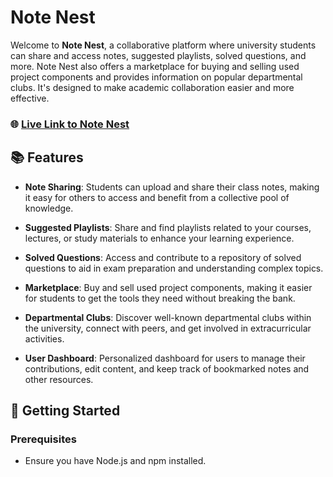 # Note Nest

Welcome to **Note Nest**, a collaborative platform where university students can share and access notes, suggested playlists, solved questions, and more. Note Nest also offers a marketplace for buying and selling used project components and provides information on popular departmental clubs. It's designed to make academic collaboration easier and more effective.

### 🌐 [Live Link to Note Nest](https://note-nest-21dd0.web.app)

## 📚 Features

- **Note Sharing**: Students can upload and share their class notes, making it easy for others to access and benefit from a collective pool of knowledge.
  
- **Suggested Playlists**: Share and find playlists related to your courses, lectures, or study materials to enhance your learning experience.
  
- **Solved Questions**: Access and contribute to a repository of solved questions to aid in exam preparation and understanding complex topics.
  
- **Marketplace**: Buy and sell used project components, making it easier for students to get the tools they need without breaking the bank.
  
- **Departmental Clubs**: Discover well-known departmental clubs within the university, connect with peers, and get involved in extracurricular activities.
  
- **User Dashboard**: Personalized dashboard for users to manage their contributions, edit content, and keep track of bookmarked notes and other resources.

## 🚀 Getting Started

### Prerequisites

- Ensure you have Node.js and npm installed.
  

